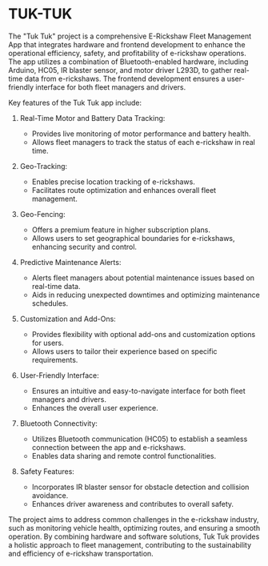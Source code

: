 # TUK-TUK
The "Tuk Tuk" project is a comprehensive E-Rickshaw Fleet Management App that integrates hardware and frontend development to enhance the operational efficiency, safety, and profitability of e-rickshaw operations. The app utilizes a combination of Bluetooth-enabled hardware, including Arduino, HC05, IR blaster sensor, and motor driver L293D, to gather real-time data from e-rickshaws. The frontend development ensures a user-friendly interface for both fleet managers and drivers.

Key features of the Tuk Tuk app include:

1. Real-Time Motor and Battery Data Tracking:
   - Provides live monitoring of motor performance and battery health.
   - Allows fleet managers to track the status of each e-rickshaw in real time.

2. Geo-Tracking:
   - Enables precise location tracking of e-rickshaws.
   - Facilitates route optimization and enhances overall fleet management.

3. Geo-Fencing:
   - Offers a premium feature in higher subscription plans.
   - Allows users to set geographical boundaries for e-rickshaws, enhancing security and control.

4. Predictive Maintenance Alerts:
   - Alerts fleet managers about potential maintenance issues based on real-time data.
   - Aids in reducing unexpected downtimes and optimizing maintenance schedules.

5. Customization and Add-Ons:
   - Provides flexibility with optional add-ons and customization options for users.
   - Allows users to tailor their experience based on specific requirements.

6. User-Friendly Interface:
   - Ensures an intuitive and easy-to-navigate interface for both fleet managers and drivers.
   - Enhances the overall user experience.

7. Bluetooth Connectivity:
   - Utilizes Bluetooth communication (HC05) to establish a seamless connection between the app and e-rickshaws.
   - Enables data sharing and remote control functionalities.

8. Safety Features:
   - Incorporates IR blaster sensor for obstacle detection and collision avoidance.
   - Enhances driver awareness and contributes to overall safety.

The project aims to address common challenges in the e-rickshaw industry, such as monitoring vehicle health, optimizing routes, and ensuring a smooth operation. By combining hardware and software solutions, Tuk Tuk provides a holistic approach to fleet management, contributing to the sustainability and efficiency of e-rickshaw transportation.

